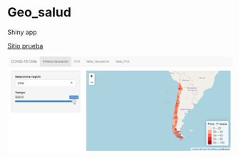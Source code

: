 # Geo_salud

Shiny app

[Sitio prueba](https://sites.google.com/view/un-ejemplo-app/inicio)

[![](Imagen_prueba.png)](https://sites.google.com/view/un-ejemplo-app/inicio)
